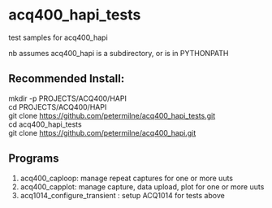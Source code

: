 # acq400_hapi_tests
test samples for acq400_hapi  

nb assumes acq400_hapi is a subdirectory, or is in PYTHONPATH

## Recommended Install:
mkdir -p PROJECTS/ACQ400/HAPI  
cd PROJECTS/ACQ400/HAPI  
git clone https://github.com/petermilne/acq400_hapi_tests.git  
cd acq400_hapi_tests  
git clone https://github.com/petermilne/acq400_hapi.git  

## Programs
1. acq400_caploop: manage repeat captures for one or more uuts
2. acq400_capplot: manage capture, data upload, plot for one or more uuts
3. acq1014_configure_transient : setup ACQ1014 for tests above



